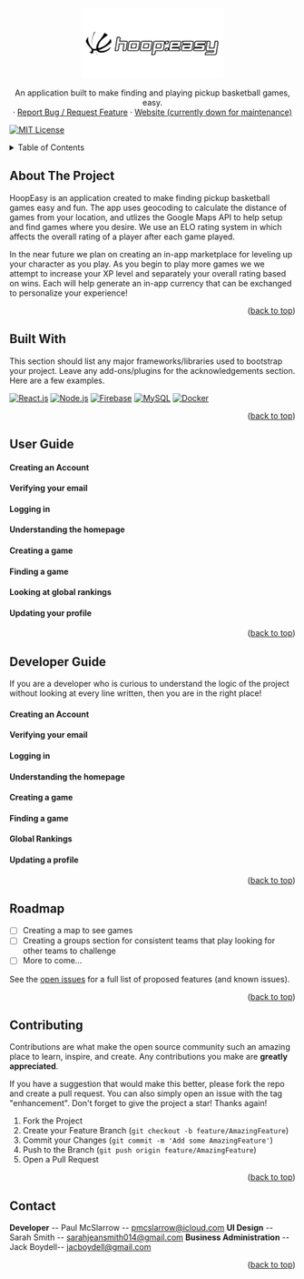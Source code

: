 <!-- PROJECT LOGO -->
<br />
<div align="center">
  <a>
    <img src="hoop-easy-client/src/assets/images/hoop-easy.png" alt="Logo" width="250px" height="125px">
  </a>

  <p align="center">
    An application built to make finding and playing pickup basketball games, easy. 
    <br />
    ·
    <a href="https://github.com/Pmcslarrow/hoop-easy/issues">Report Bug / Request Feature</a>
    ·
    <a href="https://hoop-easy-client-production.up.railway.app/">Website (currently down for maintenance)</a>
  </p>
</div>

<!-- PROJECT SHIELDS -->
<!--
*** I'm using markdown "reference style" links for readability.
*** Reference links are enclosed in brackets [ ] instead of parentheses ( ).
*** See the bottom of this document for the declaration of the reference variables
*** for contributors-url, forks-url, etc. This is an optional, concise syntax you may use.
*** https://www.markdownguide.org/basic-syntax/#reference-style-links
-->
[![MIT License][license-shield]][license-url]




<!-- TABLE OF CONTENTS -->
<details>
  <summary>Table of Contents</summary>
  <ol>
    <li>
      <a href="#about-the-project">About The Project</a>
      <ul>
        <li><a href="#built-with">Built With</a></li>
      </ul>
    </li>
    <li><a href="#user-guide">User's Guide</a></li>
    <li><a href="#developer-guide">Developer's Guide</a></li>
    <li><a href="#roadmap">Roadmap</a></li>
    <li><a href="#contributing">Contributing</a></li>
    <li><a href="#contact">Contact</a></li>
    <li><a href="#acknowledgments">Acknowledgments</a></li>
  </ol>
</details>



<!-- ABOUT THE PROJECT -->
## About The Project

HoopEasy is an application created to make finding pickup basketball games easy and fun. The app uses geocoding to calculate the distance of games from your location, and utlizes the Google Maps API to help setup and find games where you desire. We use an ELO rating system in which affects the overall rating of a player after each game played. 

In the near future we plan on creating an in-app marketplace for leveling up your character as you play. As you begin to play more games we we attempt to increase your XP level and separately your overall rating based on wins. Each will help generate an in-app currency that can be exchanged to personalize your experience!

<p align="right">(<a href="#readme-top">back to top</a>)</p>


## Built With

This section should list any major frameworks/libraries used to bootstrap your project. Leave any add-ons/plugins for the acknowledgements section. Here are a few examples.

[![React.js](https://img.shields.io/badge/React-20232A?style=for-the-badge&logo=react&logoColor=61DAFB)](https://reactjs.org/)
[![Node.js](https://img.shields.io/badge/Node.js-43853D?style=for-the-badge&logo=nodedotjs&logoColor=white)](https://nodejs.org/)
[![Firebase](https://img.shields.io/badge/Firebase-FFCA28?style=for-the-badge&logo=firebasedotgoogle&logoColor=white)](https://firebase.google.com/)
[![MySQL](https://img.shields.io/badge/MySQL-4479A1?style=for-the-badge&logo=mysqldotcom&logoColor=white)](https://www.mysql.com/)
[![Docker](https://img.shields.io/badge/Docker-2496ED?style=for-the-badge&logo=docker&logoColor=white)](https://www.docker.com/)



<p align="right">(<a href="#readme-top">back to top</a>)</p>

<!-- USERS GUIDE -->
## User Guide

#### Creating an Account
#### Verifying your email
#### Logging in
#### Understanding the homepage
#### Creating a game
#### Finding a game
#### Looking at global rankings
#### Updating your profile
<p align="right">(<a href="#readme-top">back to top</a>)</p>


<!-- DEVELOPERS GUIDE -->
## Developer Guide
If you are a developer who is curious to understand the logic of the project without looking at every line written, then you are in the right place!

#### Creating an Account
#### Verifying your email
#### Logging in
#### Understanding the homepage
#### Creating a game
#### Finding a game
#### Global Rankings
#### Updating a profile
<p align="right">(<a href="#readme-top">back to top</a>)</p>

<!-- ROADMAP -->
## Roadmap

- [ ] Creating a map to see games
- [ ] Creating a groups section for consistent teams that play looking for other teams to challenge
- [ ] More to come...

See the [open issues](https://github.com/othneildrew/Best-README-Template/issues) for a full list of proposed features (and known issues).

<p align="right">(<a href="#readme-top">back to top</a>)</p>

<!-- CONTRIBUTING -->
## Contributing

Contributions are what make the open source community such an amazing place to learn, inspire, and create. Any contributions you make are **greatly appreciated**.

If you have a suggestion that would make this better, please fork the repo and create a pull request. You can also simply open an issue with the tag "enhancement".
Don't forget to give the project a star! Thanks again!

1. Fork the Project
2. Create your Feature Branch (`git checkout -b feature/AmazingFeature`)
3. Commit your Changes (`git commit -m 'Add some AmazingFeature'`)
4. Push to the Branch (`git push origin feature/AmazingFeature`)
5. Open a Pull Request

<p align="right">(<a href="#readme-top">back to top</a>)</p>

<!-- CONTACT -->
## Contact

<b>Developer</b> -- Paul McSlarrow -- pmcslarrow@icloud.com
<b>UI Design</b> -- Sarah Smith -- sarahjeansmith014@gmail.com 
<b>Business Administration</b> -- Jack Boydell-- jacboydell@gmail.com

<p align="right">(<a href="#readme-top">back to top</a>)</p>

<!-- MARKDOWN LINKS & IMAGES -->
<!-- https://www.markdownguide.org/basic-syntax/#reference-style-links -->
[contributors-shield]: https://img.shields.io/github/contributors/othneildrew/Best-README-Template.svg?style=for-the-badge
[contributors-url]: https://github.com/othneildrew/Best-README-Template/graphs/contributors
[forks-shield]: https://img.shields.io/github/forks/othneildrew/Best-README-Template.svg?style=for-the-badge
[forks-url]: https://github.com/othneildrew/Best-README-Template/network/members
[stars-shield]: https://img.shields.io/github/stars/othneildrew/Best-README-Template.svg?style=for-the-badge
[stars-url]: https://github.com/othneildrew/Best-README-Template/stargazers
[issues-shield]: https://img.shields.io/github/issues/othneildrew/Best-README-Template.svg?style=for-the-badge
[issues-url]: https://github.com/othneildrew/Best-README-Template/issues
[license-shield]: https://img.shields.io/github/license/othneildrew/Best-README-Template.svg?style=for-the-badge
[license-url]: https://github.com/othneildrew/Best-README-Template/blob/master/LICENSE.txt
